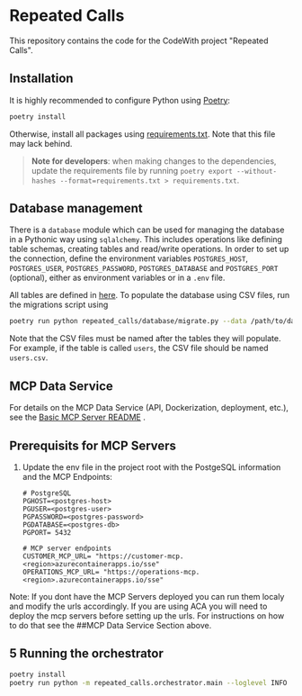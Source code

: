 # Repeated Calls
This repository contains the code for the CodeWith project "Repeated Calls".

## Installation
It is highly recommended to configure Python using [Poetry](https://python-poetry.org/docs/):

```bash
poetry install
```

Otherwise, install all packages using [requirements.txt](/requirements.txt). Note that this file may lack behind.

> **Note for developers**: when making changes to the dependencies, update the requirements file by running `poetry export --without-hashes --format=requirements.txt > requirements.txt`.

## Database management
There is a `database` module which can be used for managing the database in a Pythonic way using `sqlalchemy`. This includes operations like defining table schemas, creating tables and read/write operations. In order to set up the connection, define the environment variables `POSTGRES_HOST`, `POSTGRES_USER`, `POSTGRES_PASSWORD`, `POSTGRES_DATABASE` and `POSTGRES_PORT` (optional), either as environment variables or in a `.env` file.

All tables are defined in [here](/repeated_calls/database/tables.py). To populate the database using CSV files, run the migrations script using

```bash
poetry run python repeated_calls/database/migrate.py --data /path/to/data
```

Note that the CSV files must be named after the tables they will populate. For example, if the table is called `users`, the CSV file should be named `users.csv`.

## MCP Data Service

For details on the MCP Data Service (API, Dockerization, deployment, etc.), see the [Basic MCP Server README](repeated_calls/basic_mcp_server/README.md) .


## Prerequisits for MCP Servers

1.  Update the env file in the project root with the PostgeSQL information and the MCP Endpoints:

    ```
    # PostgreSQL
    PGHOST=<postgres-host>
    PGUSER=<postgres-user>
    PGPASSWORD=<postgres-password>
    PGDATABASE=<postgres-db>
    PGPORT= 5432 

    # MCP server endpoints 
    CUSTOMER_MCP_URL= "https://customer-mcp.<region>azurecontainerapps.io/sse"
    OPERATIONS_MCP_URL= "https://operations-mcp.<region>.azurecontainerapps.io/sse" 
    ```

Note: If you dont have the MCP Servers deployed you can run them localy and modify the urls accordingly. If you are using ACA you will need to deploy the mcp servers before setting up the urls. For instructions on how to do that see the ##MCP Data Service Section above.

## 5  Running the orchestrator

```bash
poetry install
poetry run python -m repeated_calls.orchestrator.main --loglevel INFO
```